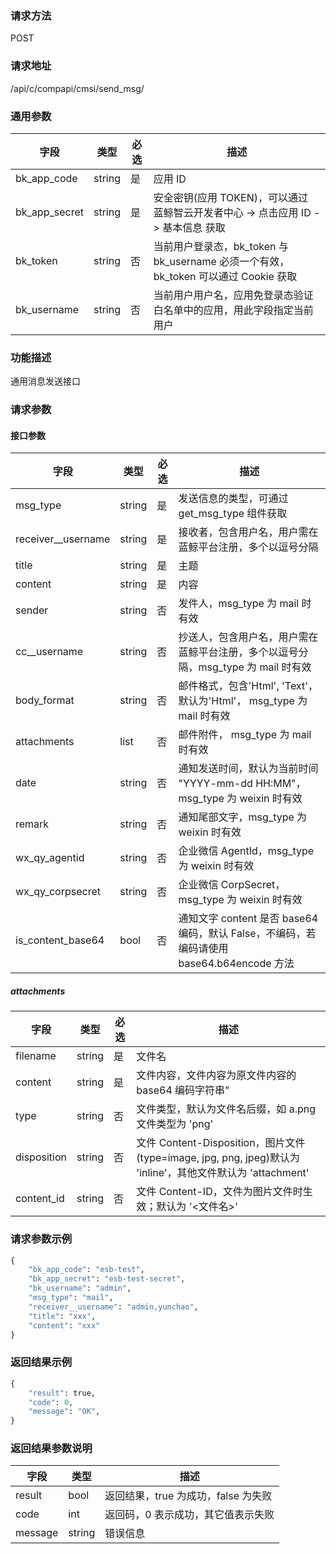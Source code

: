 
### 请求方法

POST


### 请求地址

/api/c/compapi/cmsi/send_msg/


### 通用参数

| 字段 | 类型 | 必选 |  描述 |
|-----------|------------|--------|------------|
| bk_app_code  |  string    | 是 | 应用 ID     |
| bk_app_secret|  string    | 是 | 安全密钥(应用 TOKEN)，可以通过 蓝鲸智云开发者中心 -> 点击应用 ID -> 基本信息 获取 |
| bk_token     |  string    | 否 | 当前用户登录态，bk_token 与 bk_username 必须一个有效，bk_token 可以通过 Cookie 获取 |
| bk_username  |  string    | 否 | 当前用户用户名，应用免登录态验证白名单中的应用，用此字段指定当前用户 |


### 功能描述

通用消息发送接口

### 请求参数

#### 接口参数

|             字段   |     类型   |必选    |  描述    |
|--------------------|------------|--------|------------|
| msg_type           |  string    | 是     | 发送信息的类型，可通过 get_msg_type 组件获取 |
| receiver__username |  string    | 是     | 接收者，包含用户名，用户需在蓝鲸平台注册，多个以逗号分隔 |
| title              |  string    | 是     | 主题 |
| content            |  string    | 是     | 内容  |
| sender             |  string    | 否     | 发件人，msg_type 为 mail 时有效 |
| cc__username       |  string    | 否     | 抄送人，包含用户名，用户需在蓝鲸平台注册，多个以逗号分隔，msg_type 为 mail 时有效 |
| body_format        |  string    | 否     | 邮件格式，包含'Html', 'Text'，默认为'Html'， msg_type 为 mail 时有效 |
| attachments        |  list      | 否     | 邮件附件， msg_type 为 mail 时有效 |
| date               |  string    | 否     | 通知发送时间，默认为当前时间 "YYYY-mm-dd HH:MM"，msg_type 为 weixin 时有效 |
| remark             |  string    | 否     | 通知尾部文字，msg_type 为 weixin 时有效|
| wx_qy_agentid      |  string    | 否     | 企业微信 AgentId，msg_type 为 weixin 时有效 |
| wx_qy_corpsecret   |  string    | 否     | 企业微信 CorpSecret，msg_type 为 weixin 时有效 |
| is_content_base64  |  bool      | 否     | 通知文字 content 是否 base64 编码，默认 False，不编码，若编码请使用 base64.b64encode 方法 |


##### attachments

|             字段   |     类型   |必选    |  描述    |
|--------------------|------------|--------|------------|
| filename           |  string    | 是     | 文件名 |
| content            |  string    | 是     | 文件内容，文件内容为原文件内容的 base64 编码字符串" |
| type               |  string    | 否     | 文件类型，默认为文件名后缀，如 a.png 文件类型为 'png' |
| disposition        |  string    | 否     | 文件 Content-Disposition，图片文件(type=image, jpg, png, jpeg)默认为 'inline'，其他文件默认为 'attachment'  |
| content_id         |  string    | 否     | 文件 Content-ID，文件为图片文件时生效；默认为 '<文件名>' |

### 请求参数示例

```python
{
    "bk_app_code": "esb-test",
    "bk_app_secret": "esb-test-secret",
    "bk_username": "admin",
    "msg_type": "mail",
    "receiver__username": "admin,yunchao",
    "title": "xxx",
    "content": "xxx"
}
```

### 返回结果示例

```python
{
    "result": true,
    "code": 0,
    "message": "OK",
}
```

### 返回结果参数说明

| 字段      | 类型      | 描述      |
|-----------|----------|-----------|
|  result   |    bool    |      返回结果，true 为成功，false 为失败     |
|  code     |    int     |      返回码，0 表示成功，其它值表示失败 |
|  message  |    string  |      错误信息      |